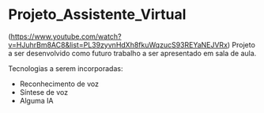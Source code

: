 # Projeto_Assistente_Virtual 

(https://www.youtube.com/watch?v=HJuhrBm8AC8&list=PL39zyvnHdXh8fkuWqzucS93REYaNEJVRx)
Projeto a ser desenvolvido como futuro trabalho a ser apresentado 
em sala de aula.

Tecnologias a serem incorporadas:
 - Reconhecimento de voz
 - Síntese de voz
 - Alguma IA



